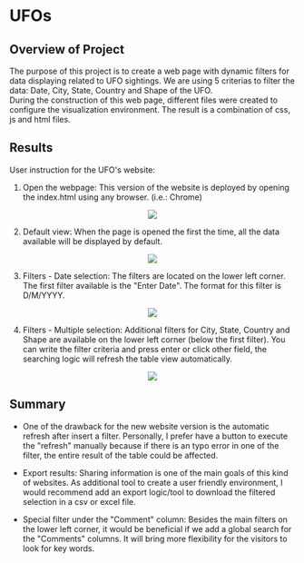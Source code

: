 # UFOs

## Overview of Project

The purpose of this project is to create a web page with dynamic filters for data displaying related to UFO sightings.
We are using 5 criterias to filter the data: Date, City, State, Country and Shape of the UFO.  
During the construction of this web page, different files were created to configure the visualization environment. The result is a combination of css, js and html files. 

## Results

User instruction for the UFO's website:

1. Open the webpage: This version of the website is deployed by opening the index.html using  any browser. (i.e.: Chrome)

<p align="center"><img src="https://user-images.githubusercontent.com/88695570/139874874-6e8fb6be-8f5e-4e4f-ae5f-10490a26a970.png">


2. Default view: When the page is opened the first the time, all the data available will be displayed by default.
  
<p align="center"><img src="https://user-images.githubusercontent.com/88695570/139875029-c1131099-32fc-4126-9632-6eebf9a7b0f1.png">

3. Filters - Date selection: The filters are located on the lower left corner. The first filter available is the "Enter Date". The format for this filter is D/M/YYYY.
  
<p align="center"><img src="https://user-images.githubusercontent.com/88695570/139875107-7141189d-d6e1-4add-afab-8b001be8a0a1.png">

4. Filters - Multiple selection: Additional filters for City, State, Country and Shape are available on the lower left corner (below the first filter). 
You can write the filter criteria and press enter or click other field, the searching logic will refresh the table view automatically.
  
<p align="center"><img src="https://user-images.githubusercontent.com/88695570/139875522-16abc755-cb4d-4c4c-84a9-04c9c5a4bc6b.png">

## Summary

- One of the drawback for the new website version is the automatic refresh after insert a filter. Personally, I prefer have a button to execute the "refresh" manually because if there is an typo error in one of the filter, the entire result of the table could be affected. 

- Export results: Sharing information is one of the main goals of this kind of websites. As additional tool to create a user friendly environment, I would recommend add an export logic/tool to download the filtered selection in a csv or excel file. 

- Special filter under the "Comment" column: Besides the main filters on the lower left corner, it would be beneficial if we add a global search for the "Comments" columns. It will bring more flexibility for the visitors to look for key words.
